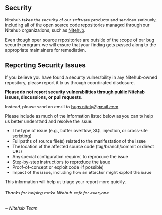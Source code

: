 ## Security

Nitehub takes the security of our software products and services seriously, including all of the open source code repositories managed through our Nitehub organizations, such as [Nitehub](https://git.c-eo.repl.co/nitehub).

Even though open source repositories are outside of the scope of our bug security program, we will ensure that your finding gets passed along to the appropriate maintainers for remediation. 

## Reporting Security Issues

If you believe you have found a security vulnerability in any Nitehub-owned repository, please report it to us through coordinated disclosure.

**Please do not report security vulnerabilities through public Nitehub issues, discussions, or pull requests.**

Instead, please send an email to [bugs.nitely@gmail.com](mailto:bugs.nitely@gmail.com).

Please include as much of the information listed below as you can to help us better understand and resolve the issue:

  * The type of issue (e.g., buffer overflow, SQL injection, or cross-site scripting)
  * Full paths of source file(s) related to the manifestation of the issue
  * The location of the affected source code (tag/branch/commit or direct URL)
  * Any special configuration required to reproduce the issue
  * Step-by-step instructions to reproduce the issue
  * Proof-of-concept or exploit code (if possible)
  * Impact of the issue, including how an attacker might exploit the issue

This information will help us triage your report more quickly.

###### Thanks for helping make Nitehub safe for everyone.

*~ Nitehub Team*